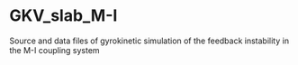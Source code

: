 # GKV_slab_M-I
Source and data files of gyrokinetic simulation of the feedback instability in the M-I coupling system
